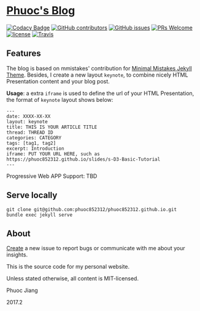 # [Phuoc's Blog](https://phuoc852312.github.io/)

[![Codacy Badge](https://api.codacy.com/project/badge/Grade/cd4fd74b864245a391d8678f1f458359)](https://www.codacy.com/app/phuoc852312/phuoc852312.github.io?utm_source=github.com&utm_medium=referral&utm_content=phuoc852312/phuoc852312.github.io&utm_campaign=badger) [![GitHub contributors](https://img.shields.io/github/contributors/phuoc852312/phuoc852312.github.io.svg)]() [![GitHub issues](https://img.shields.io/github/issues/phuoc852312/phuoc852312.github.io.svg)]() [![PRs Welcome](https://img.shields.io/badge/PRs-welcome-brightgreen.svg)](#contribute) [![license](https://img.shields.io/github/license/phuoc852312/phuoc852312.github.io.svg)]() [![Travis](https://img.shields.io/travis/phuoc852312/phuoc852312.github.io/master.svg)]()

## Features

The blog is based on mmistakes' contribution for [Minimal Mistakes Jekyll Theme](https://github.com/mmistakes/minimal-mistakes). Besides, I create a new layout `keynote`, to combine nicely HTML Presentation content and your blog post.

**Usage**: a extra `iframe` is used to define the url of your HTML Presentation, the format of `keynote` layout shows below: 

```
---
date: XXXX-XX-XX
layout: keynote
title: THIS IS YOUR ARTICLE TITLE
thread: THREAD ID
categories: CATEGORY
tags: [tag1, tag2]
excerpt: Introduction
iframe: PUT YOUR URL HERE, such as https://phuoc852312.github.io/slides/s-D3-Basic-Tutorial
---
```

Progressive Web APP Support: TBD

## Serve locally

```
git clone git@github.com:phuoc852312/phuoc852312.github.io.git
bundle exec jekyll serve
```

## About

[Create](https://github.com/phuoc852312/phuoc852312.github.io/issues/new) a new issue to report bugs or communicate with me about your insights.

This is the source code for my personal website.

Unless stated otherwise, all content is MIT-licensed.

Phuoc Jiang

2017.2
